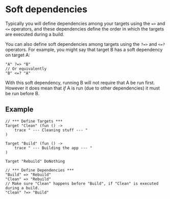 # Soft dependencies

Typically you will define dependencies among your targets using the `=>` and `<=` operators, and these 
dependencies define the order in which the targets are executed during a build.

You can also define soft dependencies among targets using the  `?=>` and `<=?` operators.  For example, you might
say that target B has a soft dependency on target A: 
    
    "A" ?=> "B"
    // Or equivalently
    "B" <=? "A"

With this soft dependency, running B will not require that A be run first. However it does mean that *if* A is run 
(due to other dependencies) it must be run before B.

## Example

	// *** Define Targets ***
	Target "Clean" (fun () -> 
		trace " --- Cleaning stuff --- "
	)

	Target "Build" (fun () -> 
		trace " --- Building the app --- "
	)

	Target "Rebuild" DoNothing

	// *** Define Dependencies ***
	"Build" => "Rebuild"
	"Clean" => "Rebuild"
	// Make sure "Clean" happens before "Build", if "Clean" is executed during a build.
	"Clean" ?=> "Build"
   
